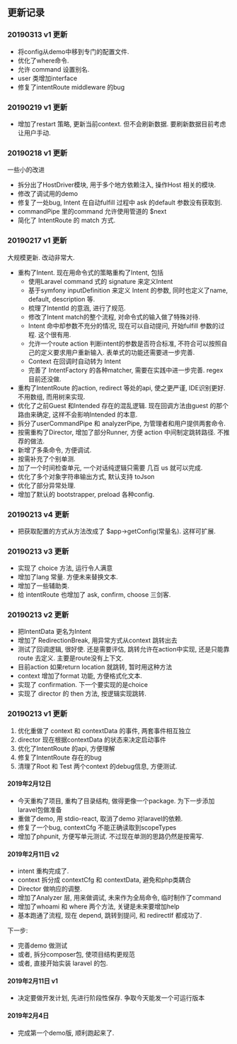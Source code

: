 
## 更新记录


### 20190313 v1 更新

-   将config从demo中移到专门的配置文件.
-   优化了where命令.
-   允许 command 设置别名.
-   user 类增加interface
-   修复了intentRoute middleware 的bug

### 20190219 v1 更新

-   增加了restart 策略, 更新当前context. 但不会刷新数据. 要刷新数据目前考虑让用户手动.

### 20190218 v1 更新

一些小的改进

-   拆分出了HostDriver模块, 用于多个地方依赖注入, 操作Host 相关的模块.
-   修改了调试用的demo
-   修复了一处bug, Intent 在自动fulfill 过程中 ask 的default 参数没有获取到.
-   commandPipe 里的command 允许使用管道的 $next
-   简化了 IntentRoute 的 match 方式.

### 20190217 v1 更新

大规模更新. 改动非常大.

-   重构了Intent. 现在用命令式的策略重构了Intent, 包括
    -   使用Laravel command 式的 signature 来定义Intent
    -   基于symfony inputDefinition 来定义 Intent 的参数, 同时也定义了name, default, description 等.
    -   梳理了IntentId 的意涵, 进行了规范.
    -   修改了Intent match的整个流程, 对命令式的输入做了特殊对待.
    -   Intent 命中却参数不充分的情况, 现在可以自动提问, 开始fulfill 参数的过程. 这个很有用.
    -   允许一个route action 判断intent的参数是否符合标准, 不符合可以按照自己的定义要求用户重新输入. 表单式的功能还需要进一步完善.
    -   Context 在回调时自动转为 Intent
    -   完善了 IntentFactory 的各种matcher, 需要在实践中进一步完善. regex 目前还没做.
-   重构了IntentRoute 的action, redirect 等处的api, 使之更严谨, IDE识别更好. 不用数组, 而用树来实现.
-   优化了之前Guest 和Intended 存在的混乱逻辑. 现在回调方法由guest 的那个路由来确定, 这样不会影响Intended 的本意.
-   拆分了userCommandPipe 和 analyzerPipe, 为管理者和用户提供两套命令.
-   按需重构了Director, 增加了部分Runner, 方便 action 中间制定跳转路径. 不推荐的做法.
-   新增了多条命令, 方便调试.
-   按需补充了个别单测.
-   加了一个时间检查单元, 一个对话纯逻辑只需要 几百 us 就可以完成.
-   优化了多个对象字符串输出方式, 默认支持 toJson
-   优化了部分异常处理.
-   增加了默认的 bootstrapper, preload 各种config.

### 20190213 v4 更新

-   把获取配置的方式从方法改成了 $app->getConfig(常量名). 这样可扩展.

### 20190213 v3 更新

-   实现了 choice 方法,  运行令人满意
-   增加了lang 常量. 方便未来替换文本.
-   增加了一些辅助类.
-   给 intentRoute 也增加了 ask, confirm, choose 三剑客.

### 20190213 v2 更新

-   把IntentData 更名为Intent
-   增加了 RedirectionBreak, 用异常方式从context 跳转出去
-   测试了回调逻辑, 很好使. 还是需要评估, 跳转允许在action中实现, 还是只能靠route 去定义. 主要是route没有上下文.
-   目前action 如果return location 就跳转, 暂时用这种方法
-   context 增加了format 功能, 方便格式化文本.
-   实现了 confirmation. 下一个要实现的是choice
-   实现了 director 的 then 方法, 按逻辑实现跳转.

### 20190213 v1 更新

1. 优化重做了 context 和 contextData 的事件, 两套事件相互独立
2. director 现在根据contextData 的状态来决定启动事件
3. 优化了IntentRoute 的api, 方便理解
4. 修复了IntentRoute 存在的bug
5. 清理了Root 和 Test 两个context 的debug信息, 方便测试.

#### 2019年2月12日

-   今天重构了项目, 重构了目录结构, 做得更像一个package. 为下一步添加 laravel包做准备
-   重做了demo, 用 stdio-react, 取消了demo 对laravel的依赖.
-   修复了一个bug, contextCfg 不能正确读取到scopeTypes
-   增加了phpunit, 方便写单元测试. 不过现在单测的思路仍然是按需写.

#### 2019年2月11日 v2

-   intent 重构完成了.
-   context 拆分成 contextCfg 和 contextData, 避免和php类耦合
-   Director 做响应的调整.
-   增加了Analyzer 层, 用来做调试, 未来作为全局命令, 临时制作了command
-   增加了whoami 和 where 两个方法, 关键是未来要增加help
-   基本跑通了流程, 现在 depend, 跳转到提问, 和 redirectIf 都成功了.

下一步:

-   完善demo 做测试
-   或者, 拆分composer包, 使项目结构更规范
-   或者, 直接开始实装 laravel 的包.


#### 2019年2月11日 v1

-   决定要做开发计划, 先进行阶段性保存. 争取今天能发一个可运行版本

#### 2019年2月4日

-   完成第一个demo版, 顺利跑起来了.